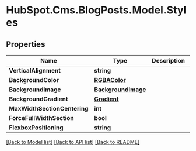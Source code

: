 # HubSpot.Cms.BlogPosts.Model.Styles

## Properties

Name | Type | Description | Notes
------------ | ------------- | ------------- | -------------
**VerticalAlignment** | **string** |  | 
**BackgroundColor** | [**RGBAColor**](RGBAColor.md) |  | 
**BackgroundImage** | [**BackgroundImage**](BackgroundImage.md) |  | 
**BackgroundGradient** | [**Gradient**](Gradient.md) |  | 
**MaxWidthSectionCentering** | **int** |  | 
**ForceFullWidthSection** | **bool** |  | 
**FlexboxPositioning** | **string** |  | 

[[Back to Model list]](../README.md#documentation-for-models) [[Back to API list]](../README.md#documentation-for-api-endpoints) [[Back to README]](../README.md)

